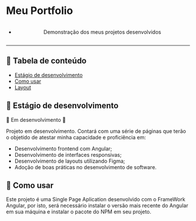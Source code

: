 # Meu Portfolio

- <div style="display: flex; flex-direction: column; align-items: center;">
    <p> Demonstração dos meus projetos desenvolvidos </p>
</div>

<hr>

## :page_with_curl: Tabela de conteúdo
- [Estágio de desenvolvimento](#estágio-de-desenvolvimento)
- [Como usar](#como-usar)
- [Layout](#layout)

## 🚧 Estágio de desenvolvimento
🚧 Em desenvolvimento 🚧


Projeto em desenvolvimento. Contará com uma série de páginas que terão o objetido de atestar minha capacidade e proficiência em:
- Desenvolvimento frontend com Angular;
- Desenvolvimento de interfaces responsivas;
- Desenvolvimento de layouts utilizando Figma;
- Adoção de boas práticas no desenvolvimento de software.

## :hammer: Como usar
Este projeto é uma Single Page Aplication desenvolvido com o FrameWork Angular, por isto, será necessário instalar o versão mais recente do Angular em sua máquina e instalar o pacote do NPM em seu projeto.
